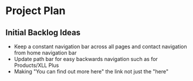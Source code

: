 # Project Plan

## Initial Backlog Ideas

- Keep a constant navigation bar across all pages and contact navigation from home navigation bar
- Update path bar for easy backwards navigation such as for Products/XLL Plus
- Making "You can find out more here" the link not just the "here"